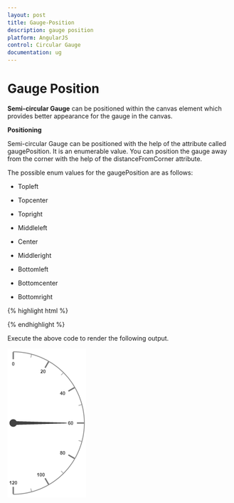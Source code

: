 ```yaml
---
layout: post
title: Gauge-Position
description: gauge position
platform: AngularJS
control: Circular Gauge
documentation: ug
---
```


# Gauge Position

**Semi-circular Gauge** can be positioned within the canvas element which provides better appearance for the gauge in the canvas.

**Positioning**

Semi-circular Gauge can be positioned with the help of the attribute called gaugePosition. It is an enumerable value. You can position the gauge away from the corner with the help of the distanceFromCorner attribute. 

The possible enum values for the gaugePosition are as follows:

* Topleft

* Topcenter

* Topright

* Middleleft

* Center

* Middleright

* Bottomleft

* Bottomcenter

* Bottomright

{% highlight html %}

<html xmlns="http://www.w3.org/1999/xhtml" lang="en" ng-app="CircularGaugeApp">
    <head>
        <title>Essential Studio for AngularJS: CircularGauge</title>
        <!--CSS and Script file References -->
    </head>
    <body ng-controller="CircularGaugeCtrl">
        <div id="circularframe"> 
        <ej-circulargauge e-backgroundcolor="transparent" e-width="800" e-height="500" e-radius="120" e-value="60"
        e-gaugePosition="center" e-distanceFromCorner="30" e-frame-frameType="halfcircle" 
        e-frame-halfCircleFrameStartAngle="270" e-frame-halfCircleFrameEndAngle="90">
        <e-scales>
           <e-scale e-startangle="270" e-sweepangle="180" e-radius="160" e-showscalebar="true" e-size="1"
           e-maximum="120" e-majorIntervalValue="20" e-minorintervalvalue="10" e-border-width="0.5">
           </e-scale>
           <e-scales> 
        </ej-circulargauge>
        </div>
        <script >
        angular.module('CircularGaugeApp', ['ejangular'])
        .controller('CircularGaugeCtrl', function ($scope) {
         });
    </script>
    </body>
</html>

{% endhighlight %}



Execute the above code to render the following output.

![](Gauge-Position_images/Gauge-Position_img1.png)

